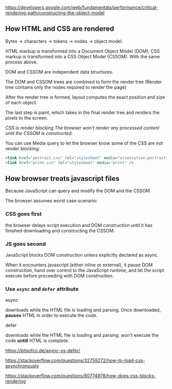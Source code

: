 https://developers.google.com/web/fundamentals/performance/critical-rendering-path/constructing-the-object-model

## How HTML and CSS are rendered

Bytes → characters → tokens → nodes → object model.

HTML markup is transformed into a Document Object Model (DOM);
CSS markup is transformed into a CSS Object Model (CSSOM).
With the same process above.

DOM and CSSOM are independent data structures.

The DOM and CSSOM trees are combined to form the render tree (Render tree contains only the nodes required to render the page)

After the render tree is formed, layout computes the exact position and size of each object.

The last step is paint, which takes in the final render tree and renders the pixels to the screen.

_CSS is render blocking_
_The browser won't render any processed content until the CSSOM is constructed._

You can use Media query to let the browser know some of the CSS are not render blocking:

```html
<link href="portrait.css" rel="stylesheet" media="orientation:portrait" />
<link href="print.css" rel="stylesheet" media="print" />
```

## How browser treats javascript files

Because JavaScript can query and modify the DOM and the CSSOM.

The browser assumes worst case scenario:

### CSS goes first

the browser delays script execution and DOM construction until it has finished downloading and constructing the CSSOM.

### JS goes second

JavaScript blocks DOM construction unless explicitly declared as async.

When it encounters javascript (either inline or external), it pause DOM construction, hand over control to the JavaScript runtime, and let the script execute before proceeding with DOM construction.

### Use `async` and `defer` attribute

async

downloads while the HTML file is loading and parsing. Once downloaded, **pauses** HTML in order to execute the code.

defer

downloads while the HTML file is loading and parsing. won't execute the code **untill** HTML is complete.

https://bitsofco.de/async-vs-defer/

https://stackoverflow.com/questions/32759272/how-to-load-css-asynchronously

https://stackoverflow.com/questions/60774978/how-does-css-blocks-rendering
